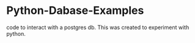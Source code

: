 # Python-Dabase-Examples
code to interact with a postgres db.  This was created to experiment with python.
